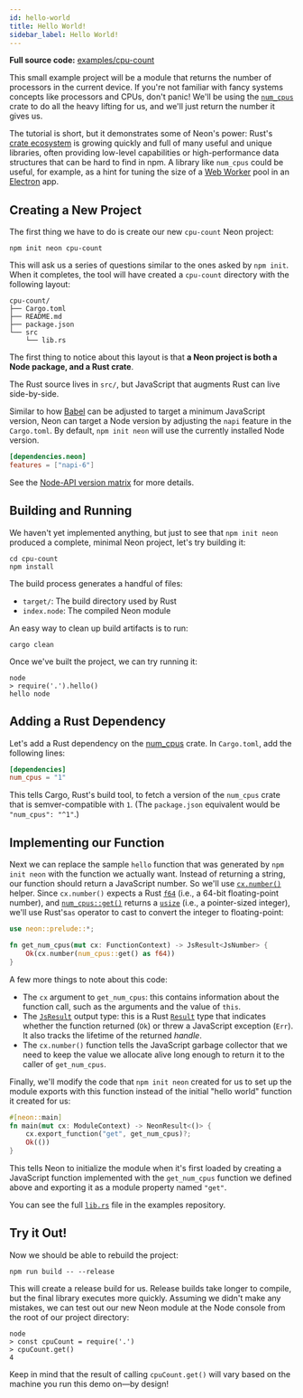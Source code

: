 ```yaml
---
id: hello-world
title: Hello World!
sidebar_label: Hello World!
---
```


**Full source code:** [examples/cpu-count](https://github.com/neon-bindings/examples/tree/main/examples/cpu-count)

This small example project will be a module that returns the number of processors in the current device. If you're not familiar with fancy systems concepts like processors and CPUs, don't panic! We'll be using the [`num_cpus`](https://crates.io/crates/num_cpus) crate to do all the heavy lifting for us, and we'll just return the number it gives us.

The tutorial is short, but it demonstrates some of Neon's power: Rust's [crate ecosystem](https://crates.io/) is growing quickly and full of many useful and unique libraries, often providing low-level capabilities or high-performance data structures that can be hard to find in npm. A library like `num_cpus` could be useful, for example, as a hint for tuning the size of a [Web Worker](https://developer.mozilla.org/en-US/docs/Web/API/Web_Workers_API/Using_web_workers) pool in an [Electron](https://electronjs.org) app.

## Creating a New Project

The first thing we have to do is create our new `cpu-count` Neon project:

```shell
npm init neon cpu-count
```

This will ask us a series of questions similar to the ones asked by `npm init`. When it completes, the tool will have created a `cpu-count` directory with the following layout:

```text
cpu-count/
├── Cargo.toml
├── README.md
├── package.json
└── src
    └── lib.rs
```

The first thing to notice about this layout is that **a Neon project is both a Node package, and a Rust crate**.

The Rust source lives in `src/`, but JavaScript that augments Rust can live side-by-side.

Similar to how [Babel](https://babeljs.io/) can be adjusted to target a minimum JavaScript version, Neon can target a Node version by adjusting the `napi` feature in the `Cargo.toml`. By default, `npm init neon` will use the currently installed Node version.

```toml
[dependencies.neon]
features = ["napi-6"]
```

See the [Node-API version matrix](https://nodejs.org/api/n-api.html#n_api_node_api_version_matrix) for more details.

## Building and Running

We haven't yet implemented anything, but just to see that `npm init neon` produced a complete, minimal Neon project, let's try building it:

```shell
cd cpu-count
npm install
```

The build process generates a handful of files:

- `target/`: The build directory used by Rust
- `index.node`: The compiled Neon module

An easy way to clean up build artifacts is to run:

```shell
cargo clean
```

Once we've built the project, we can try running it:

```shell
node
> require('.').hello()
hello node
```

## Adding a Rust Dependency

Let's add a Rust dependency on the [num_cpus](https://crates.io/crates/num_cpus) crate. In `Cargo.toml`, add the following lines:

```toml
[dependencies]
num_cpus = "1"
```

This tells Cargo, Rust's build tool, to fetch a version of the `num_cpus` crate that is semver-compatible with `1`. (The `package.json` equivalent would be `"num_cpus": "^1"`.)

## Implementing our Function

Next we can replace the sample `hello` function that was generated by `npm init neon` with the function we actually want. Instead of returning a string, our function should return a JavaScript number. So we'll use [`cx.number()`](https://docs.rs/neon/*/neon/types/struct.JsNumber.html) helper. Since `cx.number()` expects a Rust [`f64`](https://doc.rust-lang.org/std/primitive.f64.html) (i.e., a 64-bit floating-point number), and [`num_cpus::get()`](https://docs.rs/num_cpus/1.4.0/num_cpus/fn.get.html) returns a [`usize`](https://doc.rust-lang.org/std/primitive.usize.html) (i.e., a pointer-sized integer), we'll use Rust's`as` operator to cast to convert the integer to floating-point:

```rust
use neon::prelude::*;

fn get_num_cpus(mut cx: FunctionContext) -> JsResult<JsNumber> {
    Ok(cx.number(num_cpus::get() as f64))
}
```

A few more things to note about this code:

- The `cx` argument to `get_num_cpus`: this contains information about the function call, such as the arguments and the value of `this`.
- The [`JsResult`](https://docs.rs/neon/*/neon/result/type.JsResult.html) output type: this is a Rust [`Result`](https://doc.rust-lang.org/std/result/enum.Result.html) type that indicates whether the function returned (`Ok`) or threw a JavaScript exception (`Err`). It also tracks the lifetime of the returned _handle_. 
- The `cx.number()` function tells the JavaScript garbage collector that we need to keep the value we allocate alive long enough to return it to the caller of `get_num_cpus`.

Finally, we'll modify the code that `npm init neon` created for us to set up the module exports with this function instead of the initial "hello world" function it created for us:

```rust
#[neon::main]
fn main(mut cx: ModuleContext) -> NeonResult<()> {
    cx.export_function("get", get_num_cpus)?;
    Ok(())
}
```

This tells Neon to initialize the module when it's first loaded by creating a JavaScript function implemented with the `get_num_cpus` function we defined above and exporting it as a module property named `"get"`.

You can see the full [`lib.rs`](https://github.com/neon-bindings/examples/blob/main/examples/cpu-count/src/lib.rs) file in the examples repository.

## Try it Out!

Now we should be able to rebuild the project:

```shell
npm run build -- --release
```

This will create a release build for us. Release builds take longer to compile, but the final library executes more quickly. Assuming we didn't make any mistakes, we can test out our new Neon module at the Node console from the root of our project directory:

```shell
node
> const cpuCount = require('.')
> cpuCount.get()
4
```

Keep in mind that the result of calling `cpuCount.get()` will vary based on the machine you run this demo on—by design!
